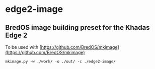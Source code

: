 # edge2-image
## BredOS image building preset for the Khadas Edge 2

To be used with [https://github.com/BredOS/mkimage](https://github.com/BredOS/mkimage)

```
mkimage.py -w ./work/ -o ./out/ -c ./edge2-image/

```

